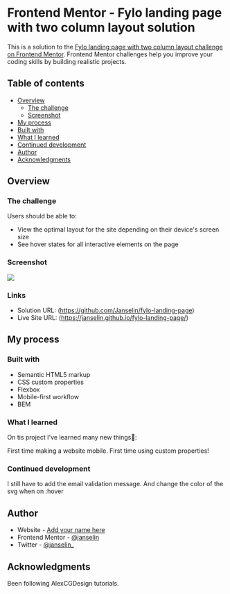 # Frontend Mentor - Fylo landing page with two column layout solution

This is a solution to the [Fylo landing page with two column layout challenge on Frontend Mentor](https://www.frontendmentor.io/challenges/fylo-landing-page-with-two-column-layout-5ca5ef041e82137ec91a50f5). Frontend Mentor challenges help you improve your coding skills by building realistic projects. 

## Table of contents

- [Overview](#overview)
  - [The challenge](#the-challenge)
  - [Screenshot](#screenshot)
 - [My process](#my-process)
  - [Built with](#built-with)
  - [What I learned](#what-i-learned)
  - [Continued development](#continued-development)
- [Author](#author)
- [Acknowledgments](#acknowledgments)



## Overview

### The challenge

Users should be able to:

- View the optimal layout for the site depending on their device's screen size
- See hover states for all interactive elements on the page

### Screenshot

![](./screenshot.jpg)


### Links

- Solution URL: (https://github.com/Janselin/fylo-landing-page)
- Live Site URL: (https://janselin.github.io/fylo-landing-page/)

## My process

### Built with

- Semantic HTML5 markup
- CSS custom properties
- Flexbox
- Mobile-first workflow
- BEM

### What I learned

On tis project I've learned many new things🥳:

First time making a website mobile.
First time using custom properties!


### Continued development

I still have to add the email validation message.
And change the color of the svg when on :hover


## Author

- Website - [Add your name here](https://github.com/Janselin)
- Frontend Mentor - [@janselin](https://www.frontendmentor.io/profile/janselin)
- Twitter - [@janselin_](https://www.twitter.com/janselin_)


## Acknowledgments

Been following AlexCGDesign tutorials.